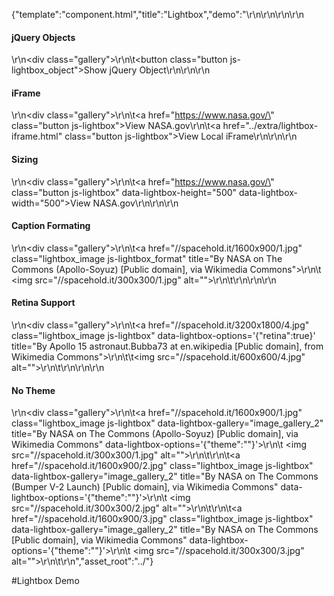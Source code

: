 {"template":"component.html","title":"Lightbox","demo":"<style>\r\n\t.gallery { margin: 20px 0; overflow: hidden; }\r\n\r\n\t.lightbox_image { display: block; float: left; margin: 0 2% 10px 0; width: 31.3333%; max-width: 150px; }\r\n\t.lightbox_image img { display: block; width: 100%; }\r\n\r\n\t.no-touch .lightbox_image:hover {\r\n\t\tbox-shadow: 0 0 5px rgba(0, 0, 0, 0.1);\r\n\t}\r\n\r\n\t.inline_content { width: 300px; overflow: hidden; padding: 0 20px; }\r\n\t.inline_content h2 { margin-top: 20px; }\r\n\r\n\t.fs-lightbox h3 { font-style: italic; font-size: 16px; margin: 0; padding: 5px 0; }\r\n\r\n\t.fs-lightbox-mobile .inline_content,\r\n\t.fs-lightbox-mobile .inline_content h3 { color: #fff; }\r\n</style>\r\n\r\n<script>\r\n\t$(function() {\r\n\t\t$.lightbox(\"defaults\", {\r\n\t\t\tvideoFormatter: {\r\n\t\t\t\t\"viddler\": {\r\n\t\t\t\t\tpattern : /(?:viddler\\.com\\/)((v\\/)|(\\/u\\/\\w\\/)|(embed\\/)|(watch\\?))\\??v?=?([^#\\&\\?\\/]*)/,\r\n\t\t\t\t\tformat  : function formatViddler(parts) {\r\n\t\t\t\t\t\treturn '//www.viddler.com/embed/' + parts[6];\r\n\t\t\t\t\t}\r\n\t\t\t\t}\r\n\t\t\t}\r\n\t\t});\r\n\r\n\t\t$(\".lightbox\").not(\".lightbox_format\").lightbox({\r\n\t\t});\r\n\r\n\t\t$(\".js-lightbox_format\").lightbox({\r\n\t\t\tformatter: customFormat\r\n\t\t});\r\n\r\n\t\t$(\".js-lightbox_object\").click(launchObject);\r\n\t});\r\n\r\n\tfunction customFormat() {\r\n\t\treturn '<h3>' + this.attr(\"title\") + \"</h3>\";\r\n\t}\r\n\r\n\tfunction launchObject() {\r\n\t\t$.lightbox( $('<div class=\"inline_content\"><h2>More Content!</h2><p>This was created by jQuery and loaded into the new Lightbox instance.</p></div>'), {\r\n\t\t\tmobile: true,\r\n\t\t\ttheme: $(\".js-theme_select\").val()\r\n\t\t});\r\n\t}\r\n</script>\r\n\r\n<h4>Basic</h4>\r\n<div class=\"gallery\">\r\n\t<a href=\"//spacehold.it/1600x900/1.jpg\" class=\"lightbox_image js-lightbox\" title=\"By NASA on The Commons (Apollo-Soyuz) [Public domain], via Wikimedia Commons\">\r\n\t\t<img src=\"//spacehold.it/300x300/1.jpg\" alt=\"\">\r\n\t</a>\r\n</div>\r\n\r\n<h4>Gallery</h4>\r\n<div class=\"gallery\">\r\n\t<a href=\"//spacehold.it/1600x900/1.jpg\" class=\"lightbox_image js-lightbox\" data-lightbox-gallery=\"image_gallery\" title=\"By NASA on The Commons (Apollo-Soyuz) [Public domain], via Wikimedia Commons\">\r\n\t    <img src=\"//spacehold.it/300x300/1.jpg\" alt=\"\">\r\n\t</a>\r\n\t<a href=\"//spacehold.it/1600x900/2.jpg\" class=\"lightbox_image js-lightbox\" data-lightbox-gallery=\"image_gallery\" title=\"By NASA on The Commons (Bumper V-2 Launch) [Public domain], via Wikimedia Commons\">\r\n\t    <img src=\"//spacehold.it/300x300/2.jpg\" alt=\"\">\r\n\t</a>\r\n\t<a href=\"//spacehold.it/1600x900/3.jpg\" class=\"lightbox_image js-lightbox\" data-lightbox-gallery=\"image_gallery\" title=\"By NASA on The Commons [Public domain], via Wikimedia Commons\">\r\n\t    <img src=\"//spacehold.it/300x300/3.jpg\" alt=\"\">\r\n\t</a>\r\n</div>\r\n\r\n<h4>YouTube &amp; Vimeo Videos</h4>\r\n<div class=\"gallery\">\r\n\t<a href=\"//www.youtube.com/embed/zsJpUCWfyPE?rel=0&autoplay=1&fs=1\" class=\"button lightbox\" data-lightbox-gallery=\"video_gallery\" title=\"STS-129 HD Launch\">\r\n\t\tYouTube Video\r\n\t</a>\r\n    <a href=\"//player.vimeo.com/video/15091562?title=0&byline=0&portrait=0&autoplay=1&badge=0\" class=\"button lightbox\" data-lightbox-gallery=\"video_gallery\" title=\"Homemade Spacecraft\">\r\n\t\tVimeo Video\r\n\t</a>\r\n\t<a href=\"//www.viddler.com/embed/7c1804e8/?f=1&player=full&secret=30641456\" class=\"button lightbox\" data-lightbox-gallery=\"video_gallery\" title=\"Viddler\">\r\n\t\tViddler Video (Custom Formatter)\r\n\t</a>\r\n</div>\r\n\r\n<h4>Mobile</h4>\r\n<div class=\"gallery\">\r\n\t<a href=\"//spacehold.it/1600x900/1.jpg\" class=\"lightbox_image js-lightbox\" data-lightbox-gallery=\"gallery_mobile\" data-lightbox-options='{\"mobile\":true}' title=\"By NASA on The Commons (Apollo-Soyuz) [Public domain], via Wikimedia Commons\">\r\n\t\t<img src=\"//spacehold.it/300x300/1.jpg\" alt=\"\">\r\n\t</a>\r\n\t<a href=\"//spacehold.it/1600x900/2.jpg\" class=\"lightbox_image js-lightbox\" data-lightbox-gallery=\"gallery_mobile\" data-lightbox-options='{\"mobile\":true}' title=\"By NASA on The Commons (Bumper V-2 Launch) [Public domain], via Wikimedia Commons\">\r\n\t    <img src=\"//spacehold.it/300x300/2.jpg\" alt=\"\">\r\n\t</a>\r\n\t<a href=\"//spacehold.it/1600x900/3.jpg\" class=\"lightbox_image js-lightbox\" data-lightbox-gallery=\"gallery_mobile\" data-lightbox-options='{\"mobile\":true}' title=\"By NASA on The Commons [Public domain], via Wikimedia Commons\">\r\n\t    <img src=\"//spacehold.it/300x300/3.jpg\" alt=\"\">\r\n\t</a>\r\n</div>\r\n\r\n<h4>Fixed Positioning</h4>\r\n<div class=\"gallery\">\r\n\t<a href=\"//spacehold.it/1600x900/1.jpg\" class=\"lightbox_image js-lightbox\" data-lightbox-gallery=\"gallery_fixed\" data-lightbox-options='{\"fixed\":true}' title=\"By NASA on The Commons (Apollo-Soyuz) [Public domain], via Wikimedia Commons\">\r\n\t    <img src=\"//spacehold.it/300x300/1.jpg\" alt=\"\">\r\n\t</a>\r\n\t<a href=\"//spacehold.it/1600x900/2.jpg\" class=\"lightbox_image js-lightbox\" data-lightbox-gallery=\"gallery_fixed\" data-lightbox-options='{\"fixed\":true}' title=\"By NASA on The Commons (Bumper V-2 Launch) [Public domain], via Wikimedia Commons\">\r\n\t    <img src=\"//spacehold.it/300x300/2.jpg\" alt=\"\">\r\n\t</a>\r\n\t<a href=\"//spacehold.it/1600x900/3.jpg\" class=\"lightbox_image js-lightbox\" data-lightbox-gallery=\"gallery_fixed\" data-lightbox-options='{\"fixed\":true}' title=\"By NASA on The Commons [Public domain], via Wikimedia Commons\">\r\n\t    <img src=\"//spacehold.it/300x300/3.jpg\" alt=\"\">\r\n\t</a>\r\n</div>\r\n\r\n<h4>Top Positioning</h4>\r\n<div class=\"gallery\">\r\n\t<a href=\"//spacehold.it/1600x900/1.jpg\" class=\"lightbox_image js-lightbox\" data-lightbox-gallery=\"gallery_top\" data-lightbox-options='{\"top\":25}' title=\"By NASA on The Commons (Apollo-Soyuz) [Public domain], via Wikimedia Commons\">\r\n\t\t<img src=\"//spacehold.it/300x300/1.jpg\" alt=\"\">\r\n\t</a>\r\n\t<a href=\"//spacehold.it/1600x900/2.jpg\" class=\"lightbox_image js-lightbox\" data-lightbox-gallery=\"gallery_top\" data-lightbox-options='{\"top\":25}' title=\"By NASA on The Commons (Bumper V-2 Launch) [Public domain], via Wikimedia Commons\">\r\n\t    <img src=\"//spacehold.it/300x300/2.jpg\" alt=\"\">\r\n\t</a>\r\n\t<a href=\"//spacehold.it/1600x900/3.jpg\" class=\"lightbox_image js-lightbox\" data-lightbox-gallery=\"gallery_top\" data-lightbox-options='{\"top\":25}' title=\"By NASA on The Commons [Public domain], via Wikimedia Commons\">\r\n\t    <img src=\"//spacehold.it/300x300/3.jpg\" alt=\"\">\r\n\t</a>\r\n</div>\r\n\r\n<h4>In-Line Content</h4>\r\n<div class=\"gallery\">\r\n\t<a href=\"#hidden_content\" class=\"button js-lightbox\">Show Hidden Content</a>\r\n</div>\r\n<div id=\"hidden_content\" style=\"display: none;\">\r\n\t<div class=\"inline_content\">\r\n\t\t<h2>Some Content!</h2>\r\n\t\t<p>This was hidden on the page and loaded into the new Lightbox instance.</p>\r\n\t\t<label>\r\n\t\t\t<input type=\"checkbox\" class=\"\"> Testing a checkbox\r\n\t\t</label>\r\n\t</div>\r\n</div>\r\n<script>\r\n\t$(function() {\r\n\t\t$(\"input[type=checkbox], input[type=radio]\").checkbox();\r\n\t});\r\n</script>\r\n\r\n<h4>jQuery Objects</h4>\r\n<div class=\"gallery\">\r\n\t<button class=\"button js-lightbox_object\">Show jQuery Object</button>\r\n</div>\r\n\r\n<h4>iFrame</h4>\r\n<div class=\"gallery\">\r\n\t<a href=\"https://www.nasa.gov/\" class=\"button js-lightbox\">View NASA.gov</a>\r\n\t<a href=\"../extra/lightbox-iframe.html\" class=\"button js-lightbox\">View Local iFrame</a>\r\n</div>\r\n\r\n<h4>Sizing</h4>\r\n<div class=\"gallery\">\r\n\t<a href=\"https://www.nasa.gov/\" class=\"button js-lightbox\" data-lightbox-height=\"500\" data-lightbox-width=\"500\">View NASA.gov</a>\r\n</div>\r\n\r\n<h4>Caption Formating</h4>\r\n<div class=\"gallery\">\r\n\t<a href=\"//spacehold.it/1600x900/1.jpg\" class=\"lightbox_image js-lightbox_format\" title=\"By NASA on The Commons (Apollo-Soyuz) [Public domain], via Wikimedia Commons\">\r\n\t    <img src=\"//spacehold.it/300x300/1.jpg\" alt=\"\">\r\n\t</a>\r\n</div>\r\n\r\n<h4>Retina Support</h4>\r\n<div class=\"gallery\">\r\n\t<a href=\"//spacehold.it/3200x1800/4.jpg\" class=\"lightbox_image js-lightbox\" data-lightbox-options='{\"retina\":true}' title=\"By Apollo 15 astronaut.Bubba73 at en.wikipedia [Public domain], from Wikimedia Commons\">\r\n\t\t<img src=\"//spacehold.it/600x600/4.jpg\" alt=\"\">\r\n\t</a>\r\n</div>\r\n\r\n<h4>No Theme</h4>\r\n<div class=\"gallery\">\r\n\t<a href=\"//spacehold.it/1600x900/1.jpg\" class=\"lightbox_image js-lightbox\" data-lightbox-gallery=\"image_gallery_2\" title=\"By NASA on The Commons (Apollo-Soyuz) [Public domain], via Wikimedia Commons\" data-lightbox-options='{\"theme\":\"\"}'>\r\n\t    <img src=\"//spacehold.it/300x300/1.jpg\" alt=\"\">\r\n\t</a>\r\n\t<a href=\"//spacehold.it/1600x900/2.jpg\" class=\"lightbox_image js-lightbox\" data-lightbox-gallery=\"image_gallery_2\" title=\"By NASA on The Commons (Bumper V-2 Launch) [Public domain], via Wikimedia Commons\" data-lightbox-options='{\"theme\":\"\"}'>\r\n\t    <img src=\"//spacehold.it/300x300/2.jpg\" alt=\"\">\r\n\t</a>\r\n\t<a href=\"//spacehold.it/1600x900/3.jpg\" class=\"lightbox_image js-lightbox\" data-lightbox-gallery=\"image_gallery_2\" title=\"By NASA on The Commons [Public domain], via Wikimedia Commons\" data-lightbox-options='{\"theme\":\"\"}'>\r\n\t    <img src=\"//spacehold.it/300x300/3.jpg\" alt=\"\">\r\n\t</a>\r\n</div>","asset_root":"../"}

 #Lightbox Demo